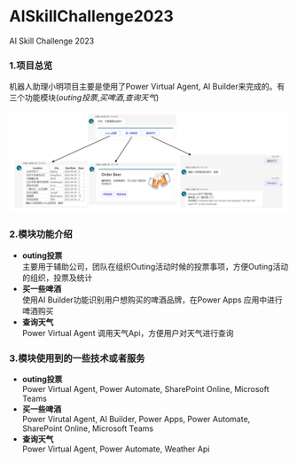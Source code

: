# AISkillChallenge2023
AI Skill Challenge 2023


### 1.项目总览
  机器人助理小明项目主要是使用了Power Virtual Agent, AI Builder来完成的。有三个功能模块(*outing投票*,*买啤酒*,*查询天气*)  
  
  ![系统Overview](https://github.com/BaoqiaoBruce0916/AISkillChallenge2023/blob/main/assets/img/BotOverview.png)

### 2.模块功能介绍
- **outing投票**  
   主要用于辅助公司，团队在组织Outing活动时候的投票事项，方便Outing活动的组织，投票及统计
- **买一些啤酒**  
   使用AI Builder功能识别用户想购买的啤酒品牌，在Power Apps 应用中进行啤酒购买
- **查询天气**     
   Power Virtual Agent 调用天气Api，方便用户对天气进行查询


### 3.模块使用到的一些技术或者服务
- **outing投票**  
   Power Virtual Agent, Power Automate, SharePoint Online, Microsoft Teams
- **买一些啤酒**  
   Power Virutal Agent, AI Builder, Power Apps, Power Automate, SharePoint Online, Microsoft Teams
- **查询天气**  
   Power Virtual Agent, Power Automate, Weather Api		
   


